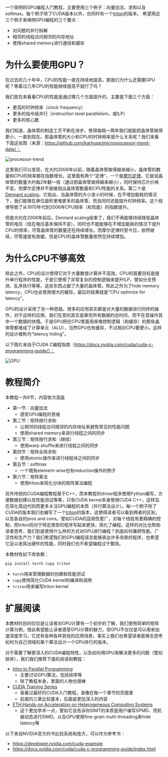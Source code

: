 一个简明的GPU编程入门教程，主要使用三个例子：向量加法、求和以及softmax。每个例子除了CUDA版本以外，也同时有一个[triton](https://triton-lang.org/main/index.html)的版本。
希望用这三个例子来阐明GPU编程的三个要点：

* 对问题的并行拆解
* 相邻的线程访问相邻的内存地址
* 使用shared memory进行通信和缓存

# 为什么要使用GPU？

在过去的几十年中，CPU的性能一直在持续地提高，那我们为什么还需要GPU呢？等着过几年CPU的性能继续提高不就行了吗？

我们首先来看看CPU的性能是通过哪几个方面提升的，主要是下面三个方面：

* 更高的时钟频率（clock frequency）
* 更多的指令级并行（instruction level parallelism，或ILP）
* 更多的核心数

我们知道，晶体管的制造工艺不断在进步，使得每隔一两年我们就能把晶体管做得更小，一直到现在。那晶体管的大小和CPU的时钟频率是什么关系呢？我们来看下面这张图（来源：https://github.com/karlrupp/microprocessor-trend-data）：

![processor-trend](https://www.karlrupp.net/wp-content/uploads/2018/02/42-years-processor-trend.png)

这里我们可以发现，在大约2006年以前，随着晶体管做得越来越小，晶体管的数量和CPU的频率都在指数增长。这里面有两个“定律”，一个是[摩尔定律](https://en.wikipedia.org/wiki/Moore%27s_law)，它是说晶体管的数量大约每2年翻一倍（通过把晶体管做得越来越小），同时保持芯片价格不变。但摩尔定律并不直接指出晶体管数量和CPU性能的关系。第二个是[Dennard scaling](https://en.wikipedia.org/wiki/Dennard_scaling)，它指出，当晶体管的大小变小的时候，在不增加能耗的情况下，我们能够在单位面积里堆更多的晶体管，而且同时还能提升时钟频率。这个规律导致了从1970年代到2006年CPU频率（和性能）的指数提升。

但是大约在2006年前后，Dennard scaling结束了，我们不再能够持续降低晶体管的电压（现在电压基本保持不变），同时也不能能够在不增加能耗的情况下提升CPU的频率，尽管晶体管的数量还在持续增长。而摩尔定律时至今日，依然继续，尽管速度有放缓，但是CPU的晶体管数量依然在持续增加。

# 为什么CPU不够高效
除此之外，CPU的设计使得它对于大量数值计算并不高效。CPU的首要目标是提升串行程序的性能，于是它使用了非常复杂的控制逻辑来提升ILP，譬如分支预测、乱序执行等等，这些东西占据了大量的晶体管。除此之外为了hide memory latency，CPU也会使用很大的缓存。最后的结果就是“CPU optimize for latency”。

GPU的设计采用了另一种思路。很多的应用其实都是对大量的数据进行同样的操作，对于这样的应用，我们在意的其实是算完所有数据的总时间，而不在意操作其中一个数据的快慢。于是GPU把在CPU里面用来堆控制逻辑（和缓存）的那些晶体管都堆成了计算单元（ALU），当然GPU也有缓存，不过相对CPU要更小。这样的设计被称为“latency hiding”。

以下图片来自于CUDA C编程指南（https://docs.nvidia.com/cuda/cuda-c-programming-guide/）：

![GPU](https://docs.nvidia.com/cuda/cuda-c-programming-guide/_images/gpu-devotes-more-transistors-to-data-processing.png)

# 教程简介
本教程一共6节，内容依次涵盖

* 第一节：向量加法
  * 感受GPU编程的思维
* 第二节：矩阵按行求和
  * 让相邻的线程访问相邻的内存地址来避免常见的性能问题
  * 使用shared memory来进行线程之间的同步
* 第三节：矩阵按行求和（继续）
  * 使用warp shuffle来进行线程之间的同步
* 第四节：矩阵全局求和
  * 使用atomic操作来进行线程块之间的同步
* 第五节：softmax
  * 一个既有element-wise也有reduction操作的例子
* 第六节：矩阵乘法
  * 使用triton来简化分块的矩阵乘法编程

另外传统的CUDA编程教程基于C++，而本教程的driver程序使用Python编写，方便数据创建以及性能测试等等，只有CUDA kernel本身使用CUDA C++，这样旨在简化周边代码而更多关注GPU编程的本质（并行算法设计）。每一个例子除了CUDA的版本我们也编写了一个[triton](https://triton-lang.org/main/index.html)的版本，这使得读者可以看到两者的区别，以及各自的pros and cons。譬如CUDA的适用性更广，对每个线程有更精确的控制，而triton则对于特定类型的程序写起来更快，简化了编程。这样的对比也帮助读者思考，我们到底使用什么样的方式对GPU进行编程？到底如何兼顾性能、广泛性和生产力？我们希望我们的GPU编程语言能够表达许多场景的程序，也希望它足以发挥出硬件的性能，同时我们也不希望编程过于繁琐。

本教材有如下库依赖：

```bash
pip install torch cupy triton
```

- `torch`用来管理数据的创建和性能测试
- `cupy`使用简化CUDA kernel的编译和调用
- `triton`用来编写triton kernel

# 扩展阅读
本教材的目的仅仅是让读者对GPU计算有一个初步的了解，我们使用简单的矩阵计算为例，借此希望能让读者感受GPU计算的魅力，但GPU不仅仅是可以用来加速深度学习，它还有各种各样其他的应用场景，事实上我们也希望读者能够去思考如何为自己领域的某个算法设计一个GPU并行的版本。

对于需要了解更深入的CUDA编程特性，以及如何用GPU来解决更多的问题（譬如排序），我们我们推荐下面的阅读和教程：
* [Intro to Parallel Programming](https://www.youtube.com/watch?v=F620ommtjqk&list=PLAwxTw4SYaPnFKojVQrmyOGFCqHTxfdv2&ab_channel=Udacity)
  * 主要讨论GPU算法，包括排序等
  * 除了教程本身，里面的人物也很棒
* [CUDA Training Series](https://www.olcf.ornl.gov/cuda-training-series/)
  * 我看过最好的CUDA入门教程，录像在每一个章节的页面里
  * 前面的三章比较基本，后面是更加深入的内容
* [ETH:Hands-on Acceleration on Heterogeneous Computing Systems](https://safari.ethz.ch/projects_and_seminars/spring2022/doku.php?id=heterogeneous_systems)
  * 这个更加学术一点，譬如它会告诉你SIMT的本质是用户编写SPMD、而机器动态进行SIMD，以及GPU使用fine-grain multi-threading来hide latency等

以下来自NVIDIA官方的书比较系统和庞大，可以作为参考书：

* https://developer.nvidia.com/cuda-example
* https://docs.nvidia.com/cuda/cuda-c-programming-guide/index.html
